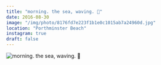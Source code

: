 ```yaml
---
title: "morning. the sea, waving. 🌊"
date: 2016-08-30
image: "/img/photo/8176fd7e223f1b1e0c1015ab7a24960d.jpg"
location: "Porthminster Beach"
instagram: true
draft: false
---
```


![morning. the sea, waving. 🌊](/img/photo/8176fd7e223f1b1e0c1015ab7a24960d.jpg)
